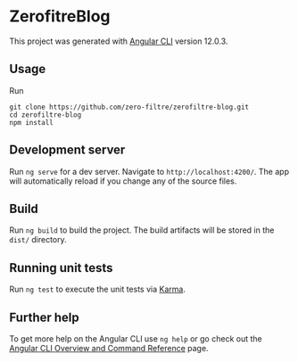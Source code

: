 # ZerofitreBlog

This project was generated with [Angular CLI](https://github.com/angular/angular-cli) version 12.0.3.

## Usage
Run
```
git clone https://github.com/zero-filtre/zerofiltre-blog.git
cd zerofiltre-blog
npm install
``` 

## Development server

Run `ng serve` for a dev server.
Navigate to `http://localhost:4200/`. The app will automatically reload if you change any of the source files.

## Build

Run `ng build` to build the project. The build artifacts will be stored in the `dist/` directory.

## Running unit tests

Run `ng test` to execute the unit tests via [Karma](https://karma-runner.github.io).


## Further help

To get more help on the Angular CLI use `ng help` or go check out the [Angular CLI Overview and Command Reference](https://angular.io/cli) page.
